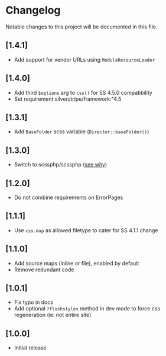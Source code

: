 # Changelog

Notable changes to this project will be documented in this file.

## [1.4.1]

- Add support for vendor URLs using `ModuleResourceLoader`


## [1.4.0]

- Add third `$options` arg to `css()` for SS 4.5.0 compatibility
- Set requirement silverstripe/framework:^4.5


## [1.3.1]

- Add `BaseFolder` scss variable (`Director::baseFolder()`)


## [1.3.0]

- Switch to scssphp/scssphp ([see why](https://github.com/leafo/scssphp/issues/649))


## [1.2.0]

- Do not combine requirements on ErrorPages


## [1.1.1]

- Use `css.map` as allowed filetype to cater for SS 4.1.1 change


## [1.1.0]

- Add source maps (inline or file), enabled by default
- Remove redundant code


## [1.0.1]

- Fix typo in docs
- Add optional `?flushstyles` method in dev mode to force css regeneration (ie: not entire site)


## [1.0.0]

- Initial release

